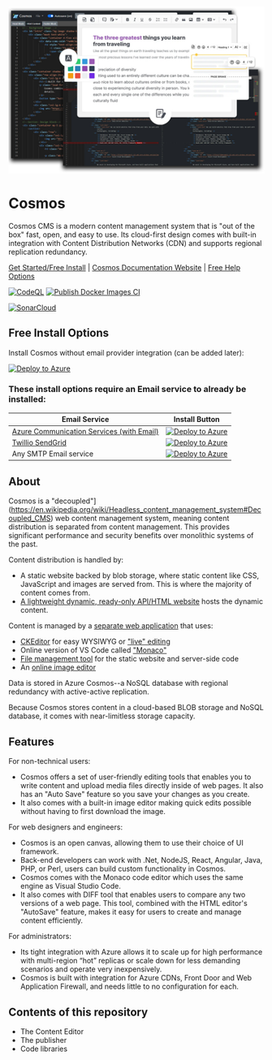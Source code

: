![Cosmos CMS Banner Image](CosmosTools.jpg)
# Cosmos

Cosmos CMS is a modern content management system that is "out of the box" fast, open, and easy to use.  Its cloud-first design comes with built-in integration with Content Distribution Networks (CDN) and supports regional replication redundancy.

[Get Started/Free Install](https://cosmos.moonrise.net) | [Cosmos Documentation Website](https://cosmos.moonrise.net) | [Free Help Options](https://cosmos.moonrise.net/Support)

[![CodeQL](https://github.com/MoonriseSoftwareCalifornia/CosmosCMS/actions/workflows/codeql.yml/badge.svg)](https://github.com/MoonriseSoftwareCalifornia/CosmosCMS/actions/workflows/codeql.yml)
[![Publish Docker Images CI](https://github.com/MoonriseSoftwareCalifornia/CosmosCMS/actions/workflows/docker-image.yml/badge.svg)](https://github.com/MoonriseSoftwareCalifornia/CosmosCMS/actions/workflows/docker-image.yml)

[![SonarCloud](https://sonarcloud.io/images/project_badges/sonarcloud-white.svg)](https://sonarcloud.io/summary/new_code?id=MoonriseSoftwareCalifornia_CosmosCMS)

## Free Install Options
Install Cosmos without email provider integration (can be added later):

[![Deploy to Azure](https://aka.ms/deploytoazurebutton)](https://portal.azure.com/#create/Microsoft.Template/uri/https%3A%2F%2Fcosmosassets.z22.web.core.windows.net%2FArmTemplates%2FInstallation%2Fazuredeploy-no-email.json)

### These install options require an Email service to already be installed:

| Email Service | Install Button |
| ------------- | -------------- |
| [Azure Communication Services (with Email)](https://learn.microsoft.com/en-us/azure/communication-services/quickstarts/email/send-email?tabs=windows%2Cconnection-string%2Csend-email-and-get-status-async%2Csync-client&pivots=platform-azportal)| [![Deploy to Azure](https://aka.ms/deploytoazurebutton)](https://portal.azure.com/#create/Microsoft.Template/uri/https%3A%2F%2Fcosmosassets.z22.web.core.windows.net%2FArmTemplates%2FInstallation%2Fazuredeploy-azurecomm.json) |
| [Twillio SendGrid](https://sendgrid.com/en-us/partners/azure) | [![Deploy to Azure](https://aka.ms/deploytoazurebutton)](https://portal.azure.com/#create/Microsoft.Template/uri/https%3A%2F%2Fcosmosassets.z22.web.core.windows.net%2FArmTemplates%2FInstallation%2Fazuredeploy-sendgrid.json) |
| Any SMTP Email service | [![Deploy to Azure](https://aka.ms/deploytoazurebutton)](https://portal.azure.com/#create/Microsoft.Template/uri/https%3A%2F%2Fcosmosassets.z22.web.core.windows.net%2FArmTemplates%2FInstallation%2Fazuredeploy-smtp.json) |

## About

Cosmos is a "decoupled"](https://en.wikipedia.org/wiki/Headless_content_management_system#Decoupled_CMS) web content management system, meaning content distribution is separated from content management. This provides significant performance and security benefits over monolithic systems of the past.

Content distribution is handled by:

* A static website backed by blob storage, where static content like CSS, JavaScript and images are served from. This is where the majority of content comes from.
* [A lightweight dynamic, ready-only API/HTML website](https://github.com/MoonriseSoftwareCalifornia/Cosmos/tree/main/WebApps/Publisher) hosts the dynamic content.

Content is managed by a [separate web application](https://github.com/MoonriseSoftwareCalifornia/Cosmos/tree/main/WebApps/Editor) that uses:

* [CKEditor](https://www.cosmoswps.com/cosmos/documentation/creating_content/live_editor) for easy WYSIWYG or ["live" editing](https://www.cosmoswps.com/cosmos/documentation/creating_content/live_editor)
* Online version of VS Code called ["Monaco"](https://microsoft.github.io/monaco-editor/)
* [File management tool](https://www.cosmoswps.com/cosmos/documentation/managing_files) for the static website and server-side code
* An [online image editor](https://www.cosmoswps.com/cosmos/documentation/creating_content/image_editor)

Data is stored in Azure Cosmos--a NoSQL database with regional redundancy with active-active replication.

Because Cosmos stores content in a cloud-based BLOB storage and NoSQL database, it comes with near-limitless storage capacity.

## Features

For non-technical users:
* Cosmos offers a set of user-friendly editing tools that enables you to write content and upload media files directly inside of web pages. It also has an "Auto Save" feature so you save your changes as you create.
* It also comes with a built-in image editor making quick edits possible without having to first download the image.

For web designers and engineers:
* Cosmos is an open canvas, allowing them to use their choice of UI framework.
* Back-end developers can work with .Net, NodeJS, React, Angular, Java, PHP, or Perl, users can build custom functionality in Cosmos.
* Cosmos comes with the Monaco code editor which uses the same engine as Visual Studio Code.
* It also comes with DIFF tool that enables users to compare any two versions of a web page. This tool, combined with the HTML editor's "AutoSave" feature, makes it easy for users to create and manage content efficiently.

For administrators:
* Its tight integration with Azure allows it to scale up for high performance with multi-region “hot” replicas or scale down for less demanding scenarios and operate very inexpensively.
* Cosmos is built with integration for Azure CDNs, Front Door and Web Application Firewall, and needs little to no configuration for each. 

## Contents of this repository

* The Content Editor
* The publisher
* Code libraries

